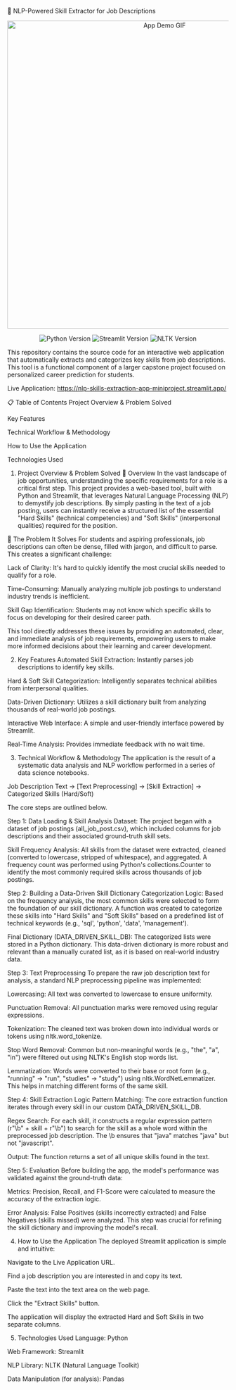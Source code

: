 🚀 NLP-Powered Skill Extractor for Job Descriptions
<p align="center">
<img src="https://i.imgur.com/your_gif_url_here.gif" alt="App Demo GIF" width="700"/>
</p>

<p align="center">
<img src="https://img.shields.io/badge/Python-3.9%2B-blue?style=for-the-badge&logo=python" alt="Python Version">
<img src="https://img.shields.io/badge/Streamlit-1.10%2B-red?style=for-the-badge&logo=streamlit" alt="Streamlit Version">
<img src="https://img.shields.io/badge/NLTK-3.7%2B-green?style=for-the-badge&logo=nltk" alt="NLTK Version">
</p>

This repository contains the source code for an interactive web application that automatically extracts and categorizes key skills from job descriptions. This tool is a functional component of a larger capstone project focused on personalized career prediction for students.

Live Application: https://nlp-skills-extraction-app-miniproject.streamlit.app/

📋 Table of Contents
Project Overview & Problem Solved

Key Features

Technical Workflow & Methodology

How to Use the Application

Technologies Used

1. Project Overview & Problem Solved
🎯 Overview
In the vast landscape of job opportunities, understanding the specific requirements for a role is a critical first step. This project provides a web-based tool, built with Python and Streamlit, that leverages Natural Language Processing (NLP) to demystify job descriptions. By simply pasting in the text of a job posting, users can instantly receive a structured list of the essential "Hard Skills" (technical competencies) and "Soft Skills" (interpersonal qualities) required for the position.

🧩 The Problem It Solves
For students and aspiring professionals, job descriptions can often be dense, filled with jargon, and difficult to parse. This creates a significant challenge:

Lack of Clarity: It's hard to quickly identify the most crucial skills needed to qualify for a role.

Time-Consuming: Manually analyzing multiple job postings to understand industry trends is inefficient.

Skill Gap Identification: Students may not know which specific skills to focus on developing for their desired career path.

This tool directly addresses these issues by providing an automated, clear, and immediate analysis of job requirements, empowering users to make more informed decisions about their learning and career development.

2. Key Features
Automated Skill Extraction: Instantly parses job descriptions to identify key skills.

Hard & Soft Skill Categorization: Intelligently separates technical abilities from interpersonal qualities.

Data-Driven Dictionary: Utilizes a skill dictionary built from analyzing thousands of real-world job postings.

Interactive Web Interface: A simple and user-friendly interface powered by Streamlit.

Real-Time Analysis: Provides immediate feedback with no wait time.

3. Technical Workflow & Methodology
The application is the result of a systematic data analysis and NLP workflow performed in a series of data science notebooks.

Job Description Text -> [Text Preprocessing] -> [Skill Extraction] -> Categorized Skills (Hard/Soft)

The core steps are outlined below.

Step 1: Data Loading & Skill Analysis
Dataset: The project began with a dataset of job postings (all_job_post.csv), which included columns for job descriptions and their associated ground-truth skill sets.

Skill Frequency Analysis: All skills from the dataset were extracted, cleaned (converted to lowercase, stripped of whitespace), and aggregated. A frequency count was performed using Python's collections.Counter to identify the most commonly required skills across thousands of job postings.

Step 2: Building a Data-Driven Skill Dictionary
Categorization Logic: Based on the frequency analysis, the most common skills were selected to form the foundation of our skill dictionary. A function was created to categorize these skills into "Hard Skills" and "Soft Skills" based on a predefined list of technical keywords (e.g., 'sql', 'python', 'data', 'management').

Final Dictionary (DATA_DRIVEN_SKILL_DB): The categorized lists were stored in a Python dictionary. This data-driven dictionary is more robust and relevant than a manually curated list, as it is based on real-world industry data.

Step 3: Text Preprocessing
To prepare the raw job description text for analysis, a standard NLP preprocessing pipeline was implemented:

Lowercasing: All text was converted to lowercase to ensure uniformity.

Punctuation Removal: All punctuation marks were removed using regular expressions.

Tokenization: The cleaned text was broken down into individual words or tokens using nltk.word_tokenize.

Stop Word Removal: Common but non-meaningful words (e.g., "the", "a", "in") were filtered out using NLTK's English stop words list.

Lemmatization: Words were converted to their base or root form (e.g., "running" -> "run", "studies" -> "study") using nltk.WordNetLemmatizer. This helps in matching different forms of the same skill.

Step 4: Skill Extraction Logic
Pattern Matching: The core extraction function iterates through every skill in our custom DATA_DRIVEN_SKILL_DB.

Regex Search: For each skill, it constructs a regular expression pattern (r"\b" + skill + r"\b") to search for the skill as a whole word within the preprocessed job description. The \b ensures that "java" matches "java" but not "javascript".

Output: The function returns a set of all unique skills found in the text.

Step 5: Evaluation
Before building the app, the model's performance was validated against the ground-truth data:

Metrics: Precision, Recall, and F1-Score were calculated to measure the accuracy of the extraction logic.

Error Analysis: False Positives (skills incorrectly extracted) and False Negatives (skills missed) were analyzed. This step was crucial for refining the skill dictionary and improving the model's recall.

4. How to Use the Application
The deployed Streamlit application is simple and intuitive:

Navigate to the Live Application URL.

Find a job description you are interested in and copy its text.

Paste the text into the text area on the web page.

Click the "Extract Skills" button.

The application will display the extracted Hard and Soft Skills in two separate columns.

5. Technologies Used
Language: Python

Web Framework: Streamlit

NLP Library: NLTK (Natural Language Toolkit)

Data Manipulation (for analysis): Pandas
